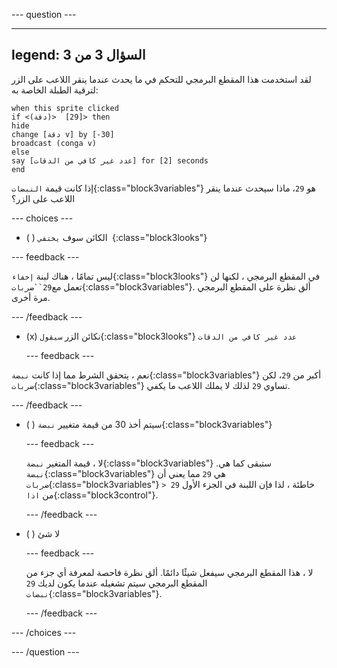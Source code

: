 
--- question ---

---
legend: السؤال 3 من 3
---

لقد استخدمت هذا المقطع البرمجي للتحكم في ما يحدث عندما ينقر اللاعب على الزر لترقية الطبلة الخاصة به:

```blocks3
when this sprite clicked
if <(دقة)>  [29]> then 
hide
change [دقة v] by [-30] 
broadcast (conga v) 
else
say [عدد غير كافي من الدقات] for [2] seconds 
end
```

إذا كانت قيمة `النبضات`{:class="block3variables"} هو `29`، ماذا سيحدث عندما ينقر اللاعب على الزر؟

--- choices ---

- ( ) الكائن سوف `يختفي `{:class="block3looks"}

--- feedback ---

ليس تمامًا ، هناك لبنة `إخفاء`{:class="block3looks"} في المقطع البرمجي ، لكنها لن تعمل مع`29``ضربات`{:class="block3variables"}. ألق نظرة على المقطع البرمجي مرة أخرى.

  --- /feedback ---

- (x) نكائن الزر `سيقول`{:class="block3looks"} `عدد غير كافي من الدقات`

  --- feedback ---

نعم ، يتحقق الشرط مما إذا كانت `نبضة`{:class="block3variables"} أكبر من `29`، لكن `ضربات`{:class="block3variables"} تساوي `29` لذلك لا يملك اللاعب ما يكفي.

  --- /feedback ---

- ( ) سيتم أخذ 30 من قيمة متغيير `نبضة`{:class="block3variables"}

  --- feedback ---

  لا ، قيمة المتغير `نبضة`{:class="block3variables"} ستبقى كما هي. `نبضة`{:class="block3variables"} هي `29` مما يعني أن `ضربات`{:class="block3variables"} `> 29` خاطئة ، لذا فإن اللبنة في الجزء الأول من `اذا`{:class="block3control"}.

  --- /feedback ---

- ( ) لا شئ

  --- feedback ---

  لا ، هذا المقطع البرمجي سيفعل شيئًا دائمًا. ألق نظرة فاحصة لمعرفة أي جزء من المقطع البرمجي سيتم تشغيله عندما يكون لديك `29` `نبضات`{:class="block3variables"}.

  --- /feedback ---

--- /choices ---

--- /question ---
